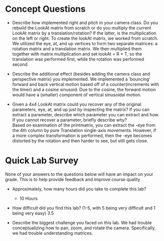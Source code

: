 
# Concept Questions

* Describe how implemented right and pitch in your camera class. Do you rebuild the LookAt matrix from scratch or do you multiply the current LookAt matrix by a translation/rotation? If the latter, is the multiplication on the left or right.
To create the lookAt matrix, we worked from scratch.  We utilized the eye, at, and up vertices to form two separate matrices: a rotation matrix and a translation matrix.  We then multiplied them together with matrix multiplication and set lookAt = R * T, so the translation was performed first, while the rotation was performed second.  

* Describe the additional effect (besides adding the camera class and perspective matrix) you implemented.
We implemented a 'bouncing' forward and back vertical motion based off of a counter(increments with the timer) and a cosine sinusoid.  Due to the cosine, the forward motion would have a (smaller) component of vertical sinusoidal motion.  

* Given a 4x4 LookAt matrix could you recover any of the original parameters, eye, at, and up just by inspecting the matrix? If you can extract a parameter, describe which parameter you can extract and how. If you cannot recover a parameter, briefly describe why?  
Based on examination of the printmatrix, you can extract the -eye from the 4th column by pure Translation single-axis movements.  However, if a more complex transformation is performed, then the -eye becomes distorted by the rotation and then harder to see, but still gets close.  



# Quick Lab Survey

None of your answers to the questions below  will have an impact on your grade. This is to help provide feedback and improve course quality


* Approximately, how many hours did you take to complete this lab?
  *    10 Hours

* How difficult did you find this lab?
  (1-5, with 5 being very difficult and 1 being very easy)
3.5

* Describe the biggest challenge you faced on this lab.
We had trouble conceptualizing how to pan, zoom, and rotate the camera. Specifically, we had trouble understanding matrices.
